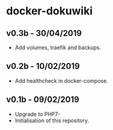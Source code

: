 # docker-dokuwiki
## v0.3b - 30/04/2019
- Add volumes, traefik and backups.
## v0.2b - 10/02/2019
- Add healthcheck in docker-compose.
## v0.1b - 09/02/2019
- Upgrade to PHP7-
- Initialisation of this repository.
